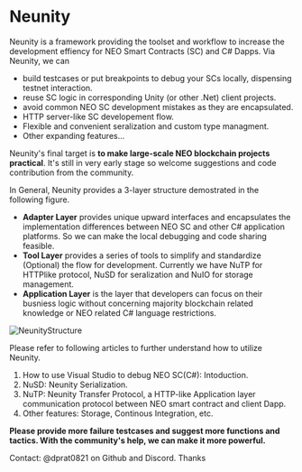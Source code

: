# Neunity

Neunity is a framework providing the toolset and workflow to increase the development effiency for NEO Smart Contracts (SC) and C# Dapps. Via Neunity, we can

* build testcases or put breakpoints to debug your SCs locally, dispensing testnet interaction. 
* reuse SC logic in corresponding Unity (or other .Net) client projects.
* avoid common NEO SC development mistakes as they are encapsulated.
* HTTP server-like SC developement flow.
* Flexible and convenient seralization and custom type managment.
* Other expanding features... 

Neunity's final target is **to make large-scale NEO blockchain projects practical**. It's still in very early stage so welcome suggestions and code contribution from the community. 

In General, Neunity provides a 3-layer structure demostrated in the following figure. 

* **Adapter Layer** provides unique upward interfaces and encapsulates the implementation differences between NEO SC and other C# application platforms. So we can make the local debugging and code sharing feasible.
* **Tool Layer** provides a series of tools to simplify and standardize (Optional) the flow for development. Currently we have NuTP for HTTPlike protocol, NuSD for seralization and NuIO for storage management.
* **Application Layer** is the layer that developers can focus on their busniess logic without concerning majority blockchain related knowledge or NEO related C# language restrictions.



![NeunityStructure](pics/Neunity.jpg)



Please refer to following articles to further understand how to utilize Neunity.

1. How to use Visual Studio to debug NEO SC(C#): Intoduction. 
2. NuSD: Neunity Serialization.
3. NuTP: Neunity Transfer Protocol, a HTTP-like Application layer communication protocol between NEO smart contract and client Dapp.
4. Other features: Storage, Continous Integration, etc.

**Please provide more failure testcases and suggest more functions and tactics. With the community's help, we can make it more powerful.** 

Contact: @dprat0821 on Github and Discord. Thanks